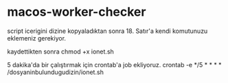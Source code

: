 # macos-worker-checker

script icerigini dizine kopyaladıktan sonra 18. Satır'a kendi komutunuzu eklemeniz gerekiyor.

kaydettikten sonra chmod +x ionet.sh

5 dakika'da bir çalıştırmak için crontab'a job ekliyoruz. crontab -e */5 * * * * /dosyaninbulundugudizin/ionet.sh
